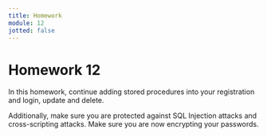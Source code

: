 ```yaml
---
title: Homework
module: 12
jotted: false
---
```


# Homework 12

In this homework, continue adding stored procedures into your registration and login, update and delete.  

Additionally, make sure you are protected against SQL Injection attacks and cross-scripting attacks. Make sure you are now encrypting your passwords.

<!--
### For players:

1. They should be able to register, and login/logout
2. Enter, view, and edit the game(s) they play.
3. Enter, view and edit their name, address, phone
4. Enter, view and edit their gamer tag
5. They should be able to subscribe or unsubscribe from correspondence
6. They should be able to change their information including their username and password

### For administrators

1. They should able to login/logout
2. They should able to view all players and their details.
3. They should be able to search for a player by name and/or gamer tag
4. They should be able to run reports on all the players, including games played.
5. They should able to change their information including their username and password

### For both players and admins

1. If they attempt to log in more than three times unsuccessfully, they should be locked out



In this homework, we are going to convert all our database queries into stored procedures.

Specifics:

1. Look at all your queries and ensure that they are protected against SQL Injection Attacks.
2. Look at your input fields and make sure they are protected against any XSS attacks.
3. Create a testing plan that checks the areas that might be affected.
4. Write a short synopsis of your results.
5. Save your files and upload them to your GitHub repository.
6. Turn in your link to Moodle.
-->